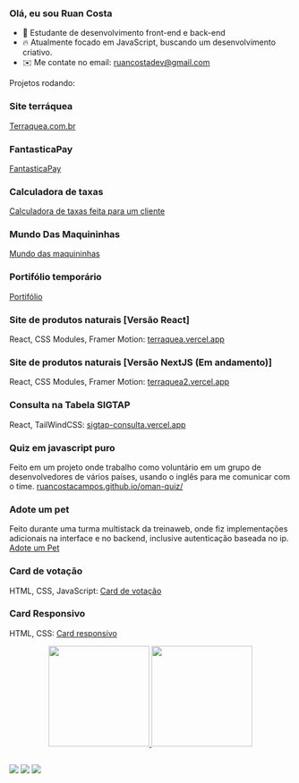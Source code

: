 ### Olá, eu sou Ruan Costa

- 📒 Estudante de desenvolvimento front-end e back-end
- 🔥 Atualmente focado em JavaScript, buscando um desenvolvimento criativo.
- ✉️ Me contate no email: ruancostadev@gmail.com

Projetos rodando: 
### Site terráquea
<a href="https://terraquea.com.br/" target="_blank">Terraquea.com.br</a>

### FantasticaPay
<a href="https://fantasticapay.com.br/" target="_blank">FantasticaPay</a>

### Calculadora de taxas
<a href="https://mundodasmaquininhas.com.br/calculadora/" target="_blank">Calculadora de taxas feita para um cliente</a>

### Mundo Das Maquininhas
<a href="https://mundodasmaquininhas.com.br/" target="_blank">Mundo das maquininhas</a>


### Portifólio temporário
<a href="https://ruancostacampos.vercel.app" target="_blank">Portifólio</a>

### Site de produtos naturais [Versão React]
React, CSS Modules, Framer Motion: 
<a href="https://terraquea.vercel.app/" target="_blank" >terraquea.vercel.app</a>

### Site de produtos naturais [Versão NextJS (Em andamento)]
React, CSS Modules, Framer Motion: 
<a href="https://terraquea2.vercel.app/" target="_blank">terraquea2.vercel.app</a>

### Consulta na Tabela SIGTAP 
React, TailWindCSS: 
<a href="https://sigtap-consulta.vercel.app/" target="_blank">sigtap-consulta.vercel.app</a>

### Quiz em javascript puro
Feito em um projeto onde trabalho como voluntário em um grupo de desenvolvedores de vários países, usando o 
inglês para me comunicar com o time.
<a href="https://ruancostacampos.github.io/oman-quiz/" target="_blank" >ruancostacampos.github.io/oman-quiz/</a>

### Adote um pet
Feito durante uma turma multistack da treinaweb, onde fiz implementações adicionais na interface e no backend, 
inclusive autenticação baseada no ip.
<a href="https://adote-um-pet-eight.vercel.app/" target="_blank">Adote um Pet</a>

### Card de votação
HTML, CSS, JavaScript: 
<a href="https://ruancostacampos.github.io/interactive-rating/" target="_blank">Card de votação</a>

### Card Responsivo
HTML, CSS: 
<a href="https://ruancostacampos.github.io/product-card/" target="_blank">Card responsivo</a>



<div align="center">
  <a href="https://github.com/ruancostacampos">
  <img height="180em" src="https://github-readme-stats.vercel.app/api?username=ruancostacampos&show_icons=true&theme=gruvbox&include_all_commits=true&count_private=true"/>
  <img height="180em" src="https://github-readme-stats.vercel.app/api/top-langs/?username=ruancostacampos&layout=compact&langs_count=7&theme=gruvbox"/>
</div>
  
  ##
  
  <div> 
  <a href="https://www.instagram.com/ruanblues" target="_blank"><img src="https://img.shields.io/badge/-Instagram-%23E4405F?style=for-the-badge&logo=instagram&logoColor=white" target="_blank"></a>
  <a href = "mailto:ruancostadev@gmail.com"><img src="https://img.shields.io/badge/-Gmail-%23333?style=for-the-badge&logo=gmail&logoColor=white" target="_blank"></a>
  <a href="https://www.linkedin.com/in/ruan-costa-a99459236/" target="_blank"><img src="https://img.shields.io/badge/-LinkedIn-%230077B5?style=for-the-badge&logo=linkedin&logoColor=white" target="_blank"></a> 
</div>
